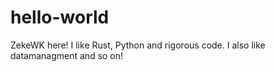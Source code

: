 # hello-world
ZekeWK here! I like Rust, Python and rigorous code. I also like datamanagment and so on!

